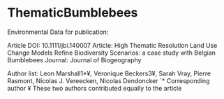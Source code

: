 # ThematicBumblebees
Environmental Data for publication: 

Article DOI: 10.1111/jbi.140007
Article: High Thematic Resolution Land Use Change Models Refine Biodiversity Scenarios: a case study with Belgian Bumblebees
Journal: Journal of Biogeography

Author list: Leon Marshall1*¥, Veronique Beckers3¥, Sarah Vray, Pierre Rasmont, Nicolas J. Vereecken, Nicolas Dendoncker
`* Corresponding author
¥ These two authors contributed equally to the article
